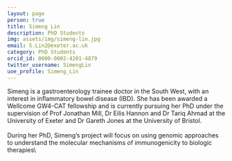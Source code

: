 ```yaml
---
layout: page
person: true
title: Simeng Lin
description: PhD Students
img: assets/img/simeng-lin.jpg
email: S.Lin2@exeter.ac.uk
category: PhD Students
orcid_id: 0000-0002-4201-4879
twitter_username: SimengLin
uoe_profile: Simeng_Lin
---
```


<!-- DESCRIPTION - PLEASE EDIT THE BELOW -->

Simeng is a gastroenterology trainee doctor in the South West, with an interest in inflammatory bowel disease (IBD). She has been awarded a Wellcome GW4-CAT fellowship and is currently pursuing her PhD under the supervision of Prof Jonathan Mill, Dr Eilis Hannon and Dr Tariq Ahmad at the University of Exeter and Dr Gareth Jones at the University of Bristol.\
\
During her PhD, Simeng’s project will focus on using genomic approaches to understand the molecular mechanisms of immunogenicity to biologic therapies\


<!-- if you are unsure how to complete this, look here (https://github.com/aspides-js/aspides-js.github.io/blob/master/_people/nicholas-clifton.md?plain=1) for an example or you can slack jessica
